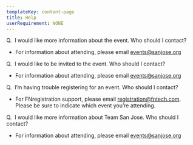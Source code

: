 ```yaml
---
templateKey: content-page
title: Help
userRequirement: NONE
---
```

Q.  I would like more information about the event. Who should I contact? 

* For information about attending, please email [events@sanjose.org](mailto:support@fntech.com) 



Q.  I would like to be invited to the event. Who should I contact? 

* For information about attending, please email [events@sanjose.org](mailto:support@fntech.com) 



Q.  I’m having trouble registering for an event. Who should I contact?  

* For FNregistration support, please email [registration@fntech.com](mailto:registration@fntech.com). Please be sure to indicate which event you’re attending.  



Q.  I would like more information about Team San Jose. Who should I contact? 

* For information about attending, please email [events@sanjose.org](mailto:support@fntech.com)